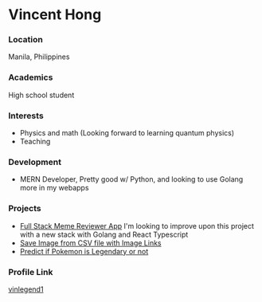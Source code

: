 # Vincent Hong

### Location

Manila, Philippines

### Academics

High school student

### Interests

- Physics and math (Looking forward to learning quantum physics)
- Teaching

### Development

- MERN Developer, Pretty good w/ Python, and looking to use Golang more in my webapps

### Projects

- [Full Stack Meme Reviewer App](https://github.com/vinlegend1/meme-reviewer-app) I'm looking to improve upon this project with a new stack with Golang and React Typescript
- [Save Image from CSV file with Image Links](https://github.com/vinlegend1/save-img-from-csv)
- [Predict if Pokemon is Legendary or not](https://github.com/vinlegend1/PokemonPredictLegend)

### Profile Link

[vinlegend1](https://github.com/vinlegend1)